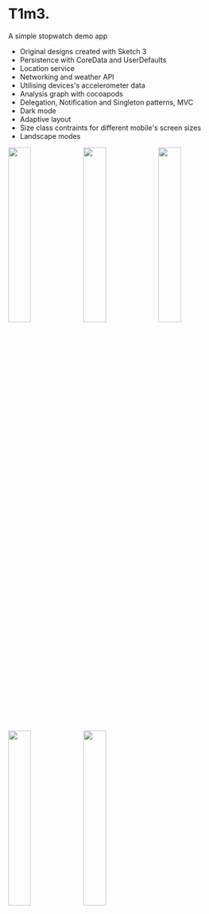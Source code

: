 # T1m3.
A simple stopwatch demo app

* Original designs created with Sketch 3
* Persistence with CoreData and UserDefaults
* Location service
* Networking and weather API
* Utilising devices's accelerometer data
* Analysis graph with cocoapods
* Delegation, Notification and Singleton patterns, MVC
* Dark mode
* Adaptive layout 
* Size class contraints for different mobile's screen sizes 
* Landscape modes


<img src="https://github.com/tam-lam/T1m3./blob/master/images/Screen%20Shot%202019-02-08%20at%201.54.46%20pm.png" width="30%" height="30%"><img src="https://github.com/tam-lam/T1m3./blob/master/images/Screen%20Shot%202019-02-08%20at%202.01.38%20pm.png" width="30%" height="30%"><img src="https://github.com/tam-lam/T1m3./blob/master/images/Screen%20Shot%202019-02-08%20at%201.52.24%20pm.png" width="30%" height="30%"><img src="https://github.com/tam-lam/T1m3./blob/master/images/Screen%20Shot%202019-02-08%20at%201.59.21%20pm.png" width="30%" height="30%"><img src="https://github.com/tam-lam/T1m3./blob/master/images/Screen%20Shot%202019-02-08%20at%201.52.54%20pm.png" width="30%" height="30%">
